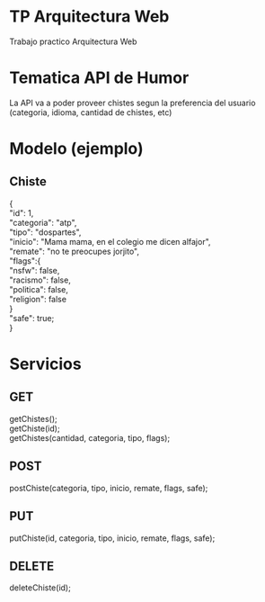 # TP Arquitectura Web
Trabajo practico Arquitectura Web

# Tematica API de Humor
La API va a poder proveer chistes segun la preferencia del usuario (categoria, idioma, cantidad de chistes, etc)

# Modelo (ejemplo)
## Chiste 
  {\
    "id": 1,\
    "categoria": "atp",\
    "tipo": "dospartes",\
    "inicio": "Mama mama, en el colegio me dicen alfajor",\
    "remate": "no te preocupes jorjito",\
    "flags":{\
        "nsfw": false,\
        "racismo": false,\
        "politica": false,\
        "religion": false\
     }\
     "safe": true;\
  }

# Servicios

## GET
getChistes();\
getChiste(id);\
getChistes(cantidad, categoria, tipo, flags);

## POST
postChiste(categoria, tipo, inicio, remate, flags, safe);

## PUT
putChiste(id, categoria, tipo, inicio, remate, flags, safe);

## DELETE
deleteChiste(id);
